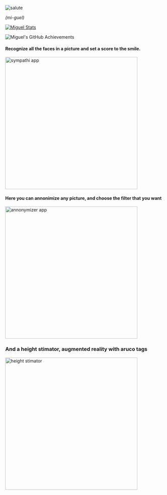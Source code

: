 ![salute](https://readme-typing-svg.demolab.com/?lines=HI%20there%20👋,%20I'm%20Mi-guel)

*(mi-guel)*

[![Miguel Stats](https://awesome-github-stats.azurewebsites.net/user-stats/miguebarbell?cardType=level-alternate&preferLogin=false&theme=radical)](https://www.linkedin.com/in/rmigue)

<img src="https://github-profile-summary-cards.vercel.app/api/cards/profile-details?username=miguebarbell&theme=radical" alt="Miguel's GitHub Achievements" />
 
#### Recognize all the faces in a picture and set a score to the smile.
<img src="https://miguel.debloat.us/static/images/deeplearning/gifs.gif" alt="sympathi app" width="420px;"/>

#### Here you can annonimize any picture, and choose the filter that you want
<img src="https://miguel.debloat.us/static/images/deeplearning/gifa.gif" alt="annonymizer app" width="420px;"/>

### And a height stimator, augmented reality with aruco tags
<img src="https://miguel.debloat.us/static/images/deeplearning/gifh.gif" alt="height stimator" width="420px;"/>
